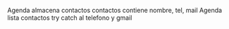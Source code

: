 Agenda almacena contactos
contactos contiene nombre, tel, mail
Agenda lista contactos
try catch al telefono y gmail